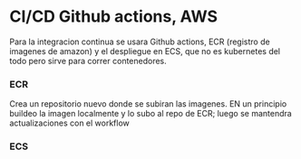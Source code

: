 # CI/CD Github actions, AWS
Para la integracion continua se usara Github actions, ECR (registro de imagenes de amazon) y el despliegue en ECS, que no es kubernetes del todo pero sirve para correr contenedores.
### ECR
Crea un repositorio nuevo donde se subiran las imagenes. EN un principio buildeo la imagen localmente y lo subo al repo de ECR; luego se mantendra actualizaciones con el workflow
### ECS
